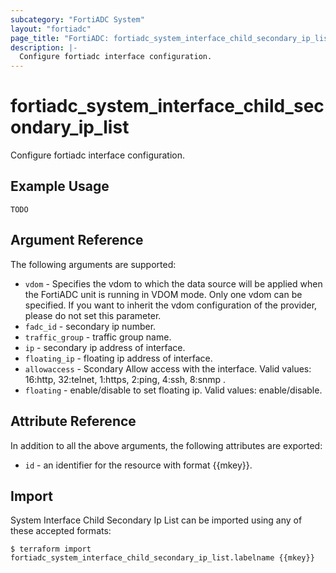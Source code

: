 ```yaml
---
subcategory: "FortiADC System"
layout: "fortiadc"
page_title: "FortiADC: fortiadc_system_interface_child_secondary_ip_list"
description: |-
  Configure fortiadc interface configuration.
---
```


# fortiadc_system_interface_child_secondary_ip_list
Configure fortiadc interface configuration.

## Example Usage
```hcl
TODO
```

## Argument Reference

The following arguments are supported:

* `vdom` - Specifies the vdom to which the data source will be applied when the FortiADC unit is running in VDOM mode. Only one vdom can be specified. If you want to inherit the vdom configuration of the provider, please do not set this parameter.
* `fadc_id` - secondary ip number.
* `traffic_group` - traffic group name. 
* `ip` - secondary ip address of interface. 
* `floating_ip` - floating ip address of interface. 
* `allowaccess` - Scondary Allow access with the interface. Valid values: 16:http, 32:telnet, 1:https, 2:ping, 4:ssh, 8:snmp .
* `floating` - enable/disable to set floating ip. Valid values: enable/disable.

## Attribute Reference

In addition to all the above arguments, the following attributes are exported:
* `id` - an identifier for the resource with format {{mkey}}.

## Import
 System Interface Child Secondary Ip List can be imported using any of these accepted formats:
```
$ terraform import fortiadc_system_interface_child_secondary_ip_list.labelname {{mkey}}
```
